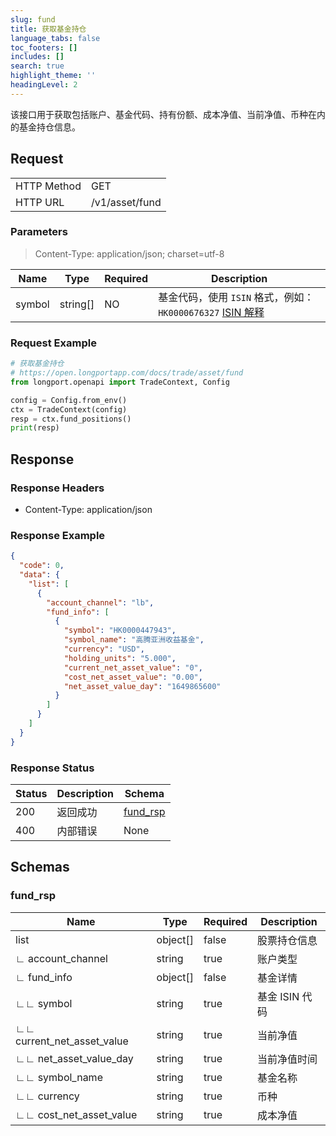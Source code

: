 ```yaml
---
slug: fund
title: 获取基金持仓
language_tabs: false
toc_footers: []
includes: []
search: true
highlight_theme: ''
headingLevel: 2
---
```


该接口用于获取包括账户、基金代码、持有份额、成本净值、当前净值、币种在内的基金持仓信息。

<SDKLinks module="trade" klass="TradeContext" method="fund_positions" />

## Request

<table className="http-basic">
<tbody>
<tr><td className="http-basic-key">HTTP Method</td><td>GET</td></tr>
<tr><td className="http-basic-key">HTTP URL</td><td>/v1/asset/fund </td></tr>
</tbody>
</table>

### Parameters

> Content-Type: application/json; charset=utf-8

| Name   | Type     | Required | Description                                                                                                                                           |
| ------ | -------- | -------- | ----------------------------------------------------------------------------------------------------------------------------------------------------- |
| symbol | string[] | NO       | 基金代码，使用 `ISIN` 格式，例如：`HK0000676327` <a href="https://en.wikipedia.org/wiki/International_Securities_Identification_Number">ISIN 解释</a> |

### Request Example

```python
# 获取基金持仓
# https://open.longportapp.com/docs/trade/asset/fund
from longport.openapi import TradeContext, Config

config = Config.from_env()
ctx = TradeContext(config)
resp = ctx.fund_positions()
print(resp)
```

## Response

### Response Headers

- Content-Type: application/json

### Response Example

```json
{
  "code": 0,
  "data": {
    "list": [
      {
        "account_channel": "lb",
        "fund_info": [
          {
            "symbol": "HK0000447943",
            "symbol_name": "高腾亚洲收益基金",
            "currency": "USD",
            "holding_units": "5.000",
            "current_net_asset_value": "0",
            "cost_net_asset_value": "0.00",
            "net_asset_value_day": "1649865600"
          }
        ]
      }
    ]
  }
}
```

### Response Status

| Status | Description | Schema                      |
| ------ | ----------- | --------------------------- |
| 200    | 返回成功    | [fund_rsp](#schemafund_rsp) |
| 400    | 内部错误    | None                        |

<aside className="success">
</aside>

## Schemas

### fund_rsp

<a id="schemafund_rsp"></a>
<a id="schemafund_rsp"></a>

| Name                       | Type     | Required | Description    |
| -------------------------- | -------- | -------- | -------------- |
| list                       | object[] | false    | 股票持仓信息   |
| ∟ account_channel          | string   | true     | 账户类型       |
| ∟ fund_info                | object[] | false    | 基金详情       |
| ∟∟ symbol                  | string   | true     | 基金 ISIN 代码 |
| ∟∟ current_net_asset_value | string   | true     | 当前净值       |
| ∟∟ net_asset_value_day     | string   | true     | 当前净值时间   |
| ∟∟ symbol_name             | string   | true     | 基金名称       |
| ∟∟ currency                | string   | true     | 币种           |
| ∟∟ cost_net_asset_value    | string   | true     | 成本净值       |
